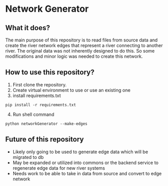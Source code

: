 # Network Generator
## What it does?
The main purpose of this repository is to read files from source data and create the river network edges that represent a river connecting to another river. The original data was not inherently designed to do this. So some modifications and minor logic was needed to create this network.

## How to use this repository?
1. First clone the repository.
2. Create virtual environment to use or use an existing one
3. install requirements.txt
```shell
pip install -r requirements.txt
```
4. Run shell command
```shell
python networkGenerator --make-edges 
```

## Future of this repository
* Likely only going to be used to generate edge data which will be migrated to db
* May be expanded or utilized into commons or the backend service to regenerate edge data for new river systems
* Needs work to be able to take in data from source and convert to edge network